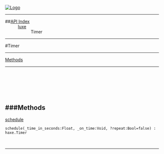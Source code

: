 
[![Logo](../../images/logo.png)](../../index.html)

---


##[API Index](../../api/index.html#luxe)   
&emsp;&emsp;&emsp;[luxe](./)   
&emsp;&emsp;&emsp;&emsp;&emsp;&emsp;Timer

---

#Timer


---


[Methods](#Methods)   


---

&nbsp;   

&nbsp;   

&nbsp;   

<a class="lift" name="Methods" ></a>
###Methods   
---
<a class="lift" name="schedule" href="#schedule">schedule</a>



`schedule(_time_in_seconds:Float, _on_time:Void, ?repeat:Bool=false) : haxe.Timer`

<span class="small_desc_flat">  </span>   



&nbsp;
&nbsp;
&nbsp;

---  


&nbsp;   
&nbsp;   